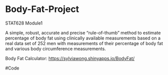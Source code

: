 # Body-Fat-Project
STAT628 Module1

A simple, robust, accurate and precise “rule-of-thumb” method to estimate percentage of body fat using clinically available measurements based on a real data set of 252 men with measurements of their percentage of body fat and various body circumference measurements.

Body Fat Calculator: https://sylviawong.shinyapps.io/BodyFat/

#Code
